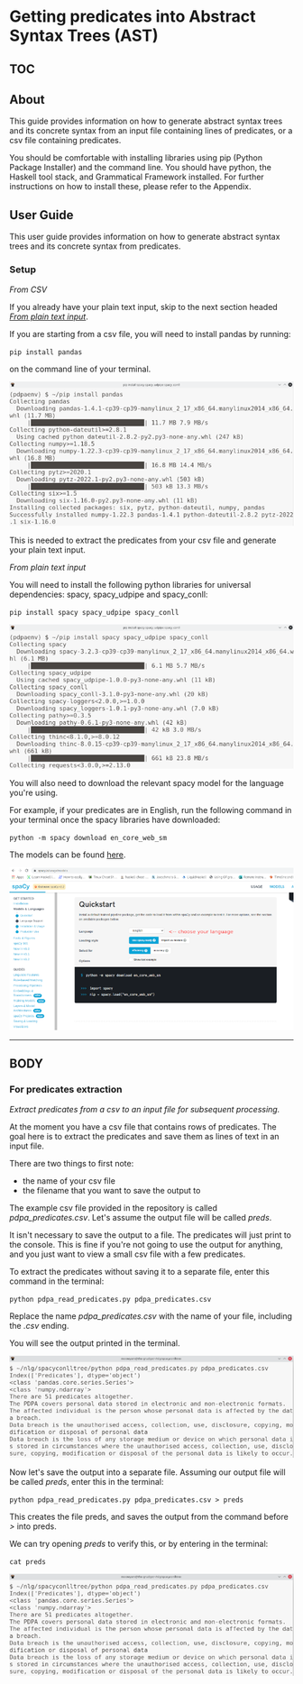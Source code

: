 # Getting predicates into Abstract Syntax Trees (AST) 

## TOC 

## About 

This guide provides information on how to generate abstract syntax trees and its concrete syntax from an input file containing lines of predicates, or a csv file containing predicates.

You should be comfortable with installing libraries using pip (Python Package Installer) and the command line. You should have python, the Haskell tool stack, and Grammatical Framework installed. For further instructions on how to install these, please refer to the Appendix. 

## User Guide  

This user guide provides information on how to generate abstract syntax trees and its concrete syntax from predicates.  

### Setup  

*From CSV*

If you already have your plain text input, skip to the next section headed [*From plain text input*](#plaintext).

If you are starting from a csv file, you will need to install pandas by running:

`pip install pandas`  

on the command line of your terminal.

![pip install pandas](/readmeimg/pip1.png)

This is needed to extract the predicates from your csv file and generate your plain text input.

<a name="plaintext"></a>*From plain text input*

You will need to install the following python libraries for universal dependencies: spacy, spacy_udpipe and spacy_conll:

`pip install spacy spacy_udpipe spacy_conll`

![pip install spacy spacy_udpipe spacy_conll](/readmeimg/pip2.png)

You will also need to download the relevant spacy model for the language you're using.

For example, if your predicates are in English, run the following command in your terminal once the spacy libraries have downloaded:

`python -m spacy download en_core_web_sm`

The models can be found [here](https://spacy.io/usage/models).

![screenshot of site spacy.io/usage/models](/readmeimg/spacy.png)

***

## BODY

### For predicates extraction

*Extract predicates from a csv to an input file for subsequent processing.*

At the moment you have a csv file that contains rows of predicates. The goal here is to extract the predicates and save them as lines of text in an input file.

There are two things to first note:
- the name of your csv file
- the filename that you want to save the output to

The example csv file provided in the repository is called *pdpa_predicates.csv*. Let's assume the output file will be called *preds*.

It isn't necessary to save the output to a file. The predicates will just print to the console. This is fine if you're not going to use the output for anything, and you just want to view a small csv file with a few predicates.

To extract the predicates without saving it to a separate file, enter this command in the terminal:

`python pdpa_read_predicates.py pdpa_predicates.csv`

Replace the name *pdpa_predicates.csv* with the name of your file, including the *.csv* ending.

You will see the output printed in the terminal.

![terminal output of predicates](/readmeimg/csv1.png)

Now let's save the output into a separate file.
Assuming our output file will be called *preds*, enter this in the terminal:

`python pdpa_read_predicates.py pdpa_predicates.csv > preds`

This creates the file preds, and saves the output from the command before *>* into preds.

We can try opening *preds* to verify this, or by entering in the terminal:

`cat preds`

![terminal output of predicates](/readmeimg/csv1.png)
